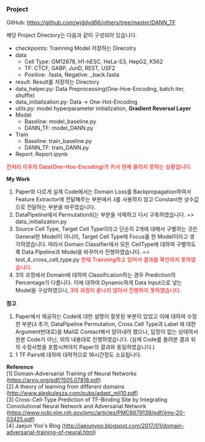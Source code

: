 ### Project
GitHub: https://github.com/wjddyd66/others/tree/master/DANN_TF

해당 Project Directory는 다음과 같이 구성되어 있습니다.
- checkpoints: Trainning Model 저장하는 Direcotry
- data
  - Cell Type: GM12878, H1-hESC, HeLa-S3, HepG2, K562
  - TF: CTCF, GABP, JunD, REST, USF2
  - Positive: .fasta, Negative: _back.fasta
- result: Result를 저장하는 Directory
- data_helper.py: Data Preprocessing(One-Hoe-Encoding, batch iter, shuffle)
- data_initialization.py: Data -> One-Hot-Encoding
- utils.py: model hyperparameter initialization, **Gradient Reversal Layer**
- Model
  - Baseline: model_baseline.py
  - DANN_TF: model_DANN.py
- Train
  - Baseline: train_baseline.py
  - DANN_TF: train_DANN.py
- Report: Report.ipynb

<span style="color:red;">전처리 이후의 Data(One-Hoe-Encoding)가 커서 현재 올리지 못하는 상황입니다.</span>

**My Work**  
1. Paper와 다르게 실제 Code에서는 Domain Loss를 Backpropagation하여서 Feature Extractor에 전달해주는 부분에서 𝜆를 사용하지 않고 Constant한 상수값으로 전달하는 부분을 바꾸었습니다.
2. DataPipeline에서 Permutation되는 부분을 삭제하고 다시 구축하였습니다. => data_initialization.py
3. Source Cell Type, Target Cell Type이라고 단순히 2개에 대해서 구별하는 것은 General한 Model이 아니라, Target Cell Type에 Focus를 한 Model이라고 생각하였습니다. 따라서 Domain Classifier에서 모든 CellType에 대하여 구별하도록 Data Pipeline과 Model을 바꾸어서 진행하였습니다. => test_4_cross_cell_type.py <span style="color: #ff0000;">현재 Trainning하고 있어서 결과를 확인하지 못하였습니다.</span>
4. 3의 과정에서 Domain에 대하여 Classification하는 경우 Prediction의 Percentage가 다릅니다. 이에 대하여 Dynamic하게 Data Input으로 넣는 Model을 구상하였으나, <span style="color: #ff0000;">3의 과정이 끝나지 않아서 진행하지 못하였습니다.</span>

**참고**  
1. Paper에서 제공하는 Code에 대한 설명이 잘못된 부분이 있었고 이에 대하여 수정한 부분(𝜆 추가, DataPipeline Permutation, Cross Cell Type과 Label 에 대한 Argument반대로)을 Mail로 Contact해서 알아내려 했으나, 답장이 없는 상태여서 원본 Code가 아닌, 위의 내용대로 진행하였습니다. (실제 Code를 돌려본 결과 위의 수정사항을 포함시켜야지 Paper의 결과와 동일하였습니다.)
2. 1 TF Pairs에 대하여 대략적으로 16시간정도 소요됩니다.

**Reference**  
[1] Domain-Adversarial Training of Neural Networks (https://arxiv.org/pdf/1505.07818.pdf)  
[2] A theory of learning from different domains (http://www.alexkulesza.com/pubs/adapt_mlj10.pdf)  
[3] Cross-Cell-Type Prediction of TF-Binding Site by Integrating Convolutional Neural Network and Adversarial Network (https://www.ncbi.nlm.nih.gov/pmc/articles/PMC6679139/pdf/ijms-20-03425.pdf)  
[4] Jaejun Yoo's Blog (http://jaejunyoo.blogspot.com/2017/01/domain-adversarial-training-of-neural.html)
